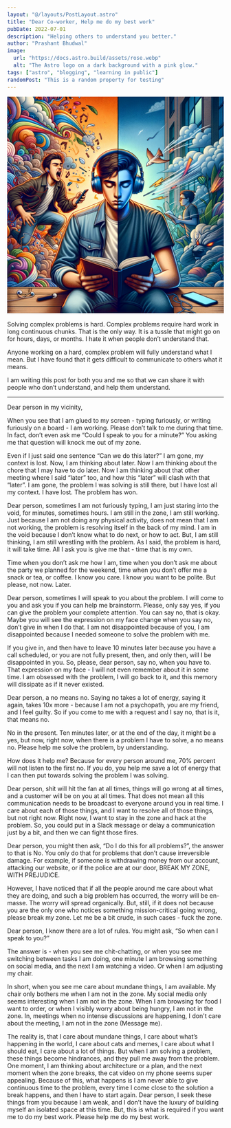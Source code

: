 ```yaml
---
layout: "@/layouts/PostLayout.astro"
title: "Dear Co-worker, Help me do my best work"
pubDate: 2022-07-01
description: "Helping others to understand you better."
author: "Prashant Bhudwal"
image:
  url: "https://docs.astro.build/assets/rose.webp"
  alt: "The Astro logo on a dark background with a pink glow."
tags: ["astro", "blogging", "learning in public"]
randomPost: "This is a random property for testing"
---
```

![Example Image](./_hero.png)

Solving complex problems is hard. Complex problems require hard work in long continuous chunks. That is the only way. It is a tussle that might go on for hours, days, or months. I hate it when people don’t understand that.

Anyone working on a hard, complex problem will fully understand what I mean. But I have found that it gets difficult to communicate to others what it means.

I am writing this post for both you and me so that we can share it with people who don’t understand, and help them understand.

---

Dear person in my vicinity,

When you see that I am glued to my screen - typing furiously, or writing furiously on a board - I am working. Please don’t talk to me during that time. In fact, don’t even ask me “Could I speak to you for a minute?” You asking me that question will knock me out of my zone.

Even if I just said one sentence “Can we do this later?” I am gone, my context is lost. Now, I am thinking about later. Now I am thinking about the chore that I may have to do later. Now I am thinking about that other meeting where I said “later” too, and how this “later” will clash with that “later”. I am gone, the problem I was solving is still there, but I have lost all my context. I have lost. The problem has won.

Dear person, sometimes I am not furiously typing, I am just staring into the void, for minutes, sometimes hours. I am still in the zone, I am still working. Just because I am not doing any physical activity, does not mean that I am not working, the problem is resolving itself in the back of my mind. I am in the void because I don’t know what to do next, or how to act. But, I am still thinking, I am still wrestling with the problem. As I said, the problem is hard, it will take time. All I ask you is give me that - time that is my own.

Time when you don’t ask me how I am, time when you don’t ask me about the party we planned for the weekend, time when you don’t offer me a snack or tea, or coffee. I know you care. I know you want to be polite. But please, not now. Later.

Dear person, sometimes I will speak to you about the problem. I will come to you and ask you if you can help me brainstorm. Please, only say yes, if you can give the problem your complete attention. You can say no, that is okay. Maybe you will see the expression on my face change when you say no, don’t give in when I do that. I am not disappointed because of you, I am disappointed because I needed someone to solve the problem with me.

If you give in, and then have to leave 10 minutes later because you have a call scheduled, or you are not fully present, then, and only then, will I be disappointed in you. So, please, dear person, say no, when you have to. That expression on my face - I will not even remember about it in some time. I am obsessed with the problem, I will go back to it, and this memory will dissipate as if it never existed.

Dear person, a no means no. Saying no takes a lot of energy, saying it again, takes 10x more - because I am not a psychopath, you are my friend, and I feel guilty. So if you come to me with a request and I say no, that is it, that means no.

No in the present. Ten minutes later, or at the end of the day, it might be a yes, but now, right now, when there is a problem I have to solve, a no means no. Please help me solve the problem, by understanding.

How does it help me? Because for every person around me, 70% percent will not listen to the first no. If you do, you help me save a lot of energy that I can then put towards solving the problem I was solving.

Dear person, shit will hit the fan at all times, things will go wrong at all times, and a customer will be on you at all times. That does not mean all this communication needs to be broadcast to everyone around you in real time. I care about each of those things, and I want to resolve all of those things, but not right now. Right now, I want to stay in the zone and hack at the problem. So, you could put in a Slack message or delay a communication just by a bit, and then we can fight those fires.

Dear person, you might then ask, “Do I do this for all problems?”, the answer to that is No. You only do that for problems that don’t cause irreversible damage. For example, if someone is withdrawing money from our account, attacking our website, or if the police are at our door, BREAK MY ZONE, WITH PREJUDICE.

However, I have noticed that if all the people around me care about what they are doing, and such a big problem has occurred, the worry will be en-masse. The worry will spread organically. But, still, if it does not because you are the only one who notices something mission-critical going wrong, please break my zone. Let me be a bit crude, in such cases - fuck the zone.

Dear person, I know there are a lot of rules. You might ask, “So when can I speak to you?”

The answer is - when you see me chit-chatting, or when you see me switching between tasks I am doing, one minute I am browsing something on social media, and the next I am watching a video. Or when I am adjusting my chair.

In short, when you see me care about mundane things, I am available. My chair only bothers me when I am not in the zone. My social media only seems interesting when I am not in the zone. When I am browsing for food I want to order, or when I visibly worry about being hungry, I am not in the zone. In, meetings when no intense discussions are happening, I don't care about the meeting, I am not in the zone (Message me).

The reality is, that I care about mundane things, I care about what’s happening in the world, I care about cats and memes, I care about what I should eat, I care about a lot of things. But when I am solving a problem, these things become hindrances, and they pull me away from the problem. One moment, I am thinking about architecture or a plan, and the next moment when the zone breaks, the cat video on my phone seems super appealing. Because of this, what happens is I am never able to give continuous time to the problem, every time I come close to the solution a break happens, and then I have to start again. Dear person, I seek these things from you because I am weak, and I don’t have the luxury of building myself an isolated space at this time. But, this is what is required if you want me to do my best work. Please help me do my best work.
